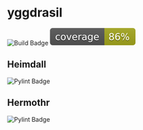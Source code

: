 # yggdrasil
![Build Badge](https://travis-ci.org/PouncySilverkitten/yggdrasil.svg?branch=master)
![Coverage Badge](coverage.svg)

## Heimdall
![Pylint Badge](heimdall_data/pylint.svg)
## Hermothr
![Pylint Badge](hermothr_data/pylint.svg)
